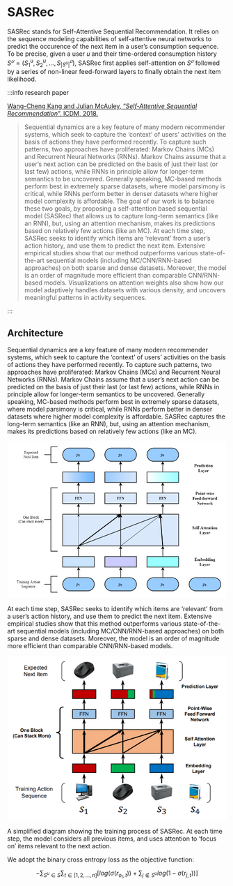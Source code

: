 # SASRec

SASRec stands for Self-Attentive Sequential Recommendation. It relies on the sequence modeling capabilities of self-attentive neural networks to predict the occurence of the next item in a user’s consumption sequence. To be precise, given a user 𝑢 and their time-ordered consumption history $S^𝑢 = (S_1^u, S_2^u, \dots, S_{|S^u|}^𝑢),$ SASRec first applies self-attention on $S^𝑢$ followed by a series of non-linear feed-forward layers to finally obtain the next item likelihood.

:::info research paper

[Wang-Cheng Kang and Julian McAuley, “*Self-Attentive Sequential Recommendation*”. ICDM, 2018.](https://cseweb.ucsd.edu/~jmcauley/pdfs/icdm18.pdf)

> Sequential dynamics are a key feature of many modern recommender systems, which seek to capture the ‘context’ of users’ activities on the basis of actions they have performed recently. To capture such patterns, two approaches have proliferated: Markov Chains (MCs) and Recurrent Neural Networks (RNNs). Markov Chains assume that a user’s next action can be predicted on the basis of just their last (or last few) actions, while RNNs in principle allow for longer-term semantics to be uncovered. Generally speaking, MC-based methods perform best in extremely sparse datasets, where model parsimony is critical, while RNNs perform better in denser datasets where higher model complexity is affordable. The goal of our work is to balance these two goals, by proposing a self-attention based sequential model (SASRec) that allows us to capture long-term semantics (like an RNN), but, using an attention mechanism, makes its predictions based on relatively few actions (like an MC). At each time step, SASRec seeks to identify which items are ‘relevant’ from a user’s action history, and use them to predict the next item. Extensive empirical studies show that our method outperforms various state-of-the-art sequential models (including MC/CNN/RNN-based approaches) on both sparse and dense datasets. Moreover, the model is an order of magnitude more efficient than comparable CNN/RNN-based models. Visualizations on attention weights also show how our model adaptively handles datasets with various density, and uncovers meaningful patterns in activity sequences.
> 

:::

## Architecture

Sequential dynamics are a key feature of many modern recommender systems, which seek to capture the ‘context’ of users’ activities on the basis of actions they have performed recently. To capture such patterns, two approaches have proliferated: Markov Chains (MCs) and Recurrent Neural Networks (RNNs). Markov Chains assume that a user’s next action can be predicted on the basis of just their last (or last few) actions, while RNNs in principle allow for longer-term semantics to be uncovered. Generally speaking, MC-based methods perform best in extremely sparse datasets, where model parsimony is critical, while RNNs perform better in denser datasets where higher model complexity is affordable. SASRec captures the long-term semantics (like an RNN), but, using an attention mechanism, makes its predictions based on relatively few actions (like an MC).

![US512148 _ General Recommenders-L186674 _ SASRec Model.drawio.png](/img/content-models-raw-mp1-sasrec---.drawio.png)

At each time step, SASRec seeks to identify which items are ‘relevant’ from a user’s action history, and use them to predict the next item. Extensive empirical studies show that this method outperforms various state-of-the-art sequential models (including MC/CNN/RNN-based approaches) on both sparse and dense datasets. Moreover, the model is an order of magnitude more efficient than comparable CNN/RNN-based models.

![A simplified diagram showing the training process of SASRec. At each time step, the model considers all previous items, and uses attention to ‘focus on’ items relevant to the next action.](/img/content-models-raw-mp1-sasrec-untitled.png)

A simplified diagram showing the training process of SASRec. At each time step, the model considers all previous items, and uses attention to ‘focus on’ items relevant to the next action.

We adopt the binary cross entropy loss as the objective function:

$$
-\sum_{S^u\in S} \sum_{t \in [1,2,\dots,n]}\left[ log(\sigma(r_{o_t,t})) + \sum_{j \notin S^u} log(1-\sigma(r_{j,t})) \right]
$$